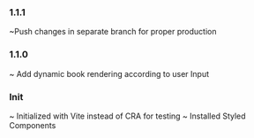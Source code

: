 ### 1.1.1

~Push changes in separate branch for proper production

### 1.1.0

~ Add dynamic book rendering according to user Input

### Init

~ Initialized with Vite instead of CRA for testing
~ Installed Styled Components
